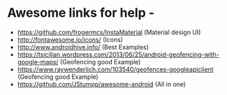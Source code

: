 # Awesome links for help -

- https://github.com/frogermcs/InstaMaterial (Material design UI)
- http://fontawesome.io/icons/  (Icons)
- http://www.androidhive.info/  (Best Examples)
- https://tsicilian.wordpress.com/2013/06/25/android-geofencing-with-google-maps/  (Geofencing good Example)
- https://www.raywenderlich.com/103540/geofences-googleapiclient (Geofencing good Example)
- https://github.com/JStumpp/awesome-android  (All in one)
